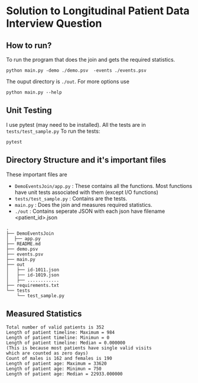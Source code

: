 # Solution to Longitudinal Patient Data Interview Question

## How to run?
To run the program that does the join and gets the required statistics.
```
python main.py -demo ./demo.psv  -events ./events.psv
```
The ouput directory is `./out`. For more options use
```
python main.py --help
```

## Unit Testing
I use pytest (may need to be installed). All the tests are in `tests/test_sample.py`
To run the tests:
```
pytest
```

## Directory Structure and it's important files
These important files are 
* `DemoEventsJoin/app.py` : These contains all the functions. Most functions have unit tests associated with them (except I/O functions)
* `tests/test_sample.py` : Contains are the tests.
* `main.py` : Does the join and measures required statistics.
* `./out` : Contains seperate JSON with each json have filename <patient_id>.json
```
.
├── DemoEventsJoin
│  ├── app.py
├── README.md
├── demo.psv
├── events.psv
├── main.py
├── out
│   ├── id-1011.json
│   ├── id-1019.json
│   ├── ............
├── requirements.txt
└── tests
    └── test_sample.py
```

## Measured Statistics
```
Total number of valid patients is 352
Length of patient timeline: Maximum = 984
Length of patient timeline: Minimun = 0
Length of patient timeline: Median = 0.000000 
(This is because most patients have single valid visits 
which are counted as zero days)
Count of males is 162 and females is 190
Length of patient age: Maximum = 33620
Length of patient age: Minimun = 750
Length of patient age: Median = 22933.000000
```


